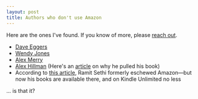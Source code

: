 ```yaml
---
layout: post
title: Authors who don't use Amazon
---
```


Here are the ones I've found. If you know of more, please [reach out](/contact).

- [Dave Eggers](https://www.nytimes.com/2021/06/09/books/dave-eggers-every-new-novel-amazon-independent-bookstores.html)
- [Wendy Jones](https://candacewaller.com/how-to-sell-books-without-amazon-tips-from-wendy-jones/)
- [Alex Merry](https://alexmerry.com/get-the-book/)
- [Alex Hillman](https://stackingthebricks.com/tinymba/) (Here's an [article](https://stackingthebricks.com/tiny-mba-amazon/) on why he pulled his book)
- According to [this article](https://venturebeat.com/business/why-smart-authors-are-cutting-amazon-out/), Ramit Sethi formerly eschewed Amazon—but now his books are available there, and on Kindle Unlimited no less

... is that it?
